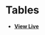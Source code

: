 # Tables

- [**View Live**](https://tahmid-sarker.github.io/Modern-HTML-CSS-Notes/03-More-HTML-Elements/04-Tables/)